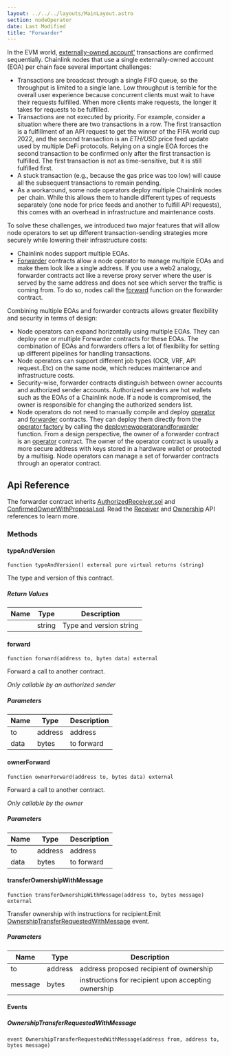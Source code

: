 ```yaml
---
layout: ../../../layouts/MainLayout.astro
section: nodeOperator
date: Last Modified
title: "Forwarder"
---
```


In the EVM world, [externally-owned account'](https://ethereum.org/en/developers/docs/accounts/) transactions are confirmed sequentially. Chainlink nodes that use a single externally-owned account (EOA) per chain face several important challenges:

- Transactions are broadcast through a single FIFO queue, so the throughput is limited to a single lane. Low throughput is terrible for the overall user experience because concurrent clients must wait to have their requests fulfilled. When more clients make requests, the longer it takes for requests to be fulfilled.
- Transactions are not executed by priority. For example, consider a situation where there are two transactions in a row. The first transaction is a fulfillment of an API request to get the winner of the FIFA world cup 2022, and the second transaction is an _ETH/USD_ price feed update used by multiple DeFi protocols. Relying on a single EOA forces the second transaction to be confirmed only after the first transaction is fulfilled. The first transaction is not as time-sensitive, but it is still fulfilled first.
- A stuck transaction (e.g., because the gas price was too low) will cause all the subsequent transactions to remain pending.
- As a workaround, some node operators deploy multiple Chainlink nodes per chain. While this allows them to handle different types of requests separately (one node for price feeds and another to fulfill API requests), this comes with an overhead in infrastructure and maintenance costs.

To solve these challenges, we introduced two major features that will allow node operators to set up different transaction-sending strategies more securely while lowering their infrastructure costs:

- Chainlink nodes support multiple EOAs.
- [Forwarder](https://github.com/smartcontractkit/chainlink/blob/develop/contracts/src/v0.7/AuthorizedForwarder.sol) contracts allow a node operator to manage multiple EOAs and make them look like a single address. If you use a web2 analogy, forwarder contracts act like a reverse proxy server where the user is served by the same address and does not see which server the traffic is coming from. To do so, nodes call the [forward](#forward) function on the forwarder contract.

Combining multiple EOAs and forwarder contracts allows greater flexibility and security in terms of design:

- Node operators can expand horizontally using multiple EOAs. They can deploy one or multiple Forwarder contracts for these EOAs. The combination of EOAs and forwarders offers a lot of flexibility for setting up different pipelines for handling transactions.
- Node operators can support different job types (OCR, VRF, API request..Etc) on the same node, which reduces maintenance and infrastructure costs.
- Security-wise, forwarder contracts distinguish between owner accounts and authorized sender accounts. Authorized senders are hot wallets such as the EOAs of a Chainlink node. If a node is compromised, the owner is responsible for changing the authorized senders list.
- Node operators do not need to manually compile and deploy [operator](/chainlink-nodes/contracts/operator) and [forwarder](/chainlink-nodes/contracts/forwarder) contracts. They can deploy them directly from the [operator factory](/chainlink-nodes/contracts/operatorfactory) by calling the [deploynewoperatorandforwarder](/chainlink-nodes/contracts/operatorfactory#deploynewoperatorandforwarder) function. From a design perspective, the owner of a forwarder contract is an [operator](/chainlink-nodes/contracts/operator) contract. The owner of the operator contract is usually a more secure address with keys stored in a hardware wallet or protected by a multisig. Node operators can manage a set of forwarder contracts through an operator contract.

## Api Reference

The forwarder contract inherits [AuthorizedReceiver.sol](https://github.com/smartcontractkit/chainlink/blob/develop/contracts/src/v0.7/AuthorizedReceiver.sol) and [ConfirmedOwnerWithProposal.sol](https://github.com/smartcontractkit/chainlink/edit/develop/contracts/src/v0.7/ConfirmedOwnerWithProposal.sol). Read the [Receiver](/chainlink-nodes/contracts/receiver) and [Ownership](/chainlink-nodes/contracts/ownership) API references to learn more.

### Methods

#### typeAndVersion

```solidity
function typeAndVersion() external pure virtual returns (string)
```

The type and version of this contract.

##### Return Values

| Name | Type   | Description             |
| ---- | ------ | ----------------------- |
|      | string | Type and version string |

#### forward

```solidity
function forward(address to, bytes data) external
```

Forward a call to another contract.

_Only callable by an authorized sender_

##### Parameters

| Name | Type    | Description |
| ---- | ------- | ----------- |
| to   | address | address     |
| data | bytes   | to forward  |

#### ownerForward

```solidity
function ownerForward(address to, bytes data) external
```

Forward a call to another contract.

_Only callable by the owner_

##### Parameters

| Name | Type    | Description |
| ---- | ------- | ----------- |
| to   | address | address     |
| data | bytes   | to forward  |

#### transferOwnershipWithMessage

```solidity
function transferOwnershipWithMessage(address to, bytes message) external
```

Transfer ownership with instructions for recipient.Emit [OwnershipTransferRequestedWithMessage](#ownershiptransferrequestedwithmessage) event.

##### Parameters

| Name    | Type    | Description                                         |
| ------- | ------- | --------------------------------------------------- |
| to      | address | address proposed recipient of ownership             |
| message | bytes   | instructions for recipient upon accepting ownership |

#### Events

##### OwnershipTransferRequestedWithMessage

```solidity
event OwnershipTransferRequestedWithMessage(address from, address to, bytes message)
```
